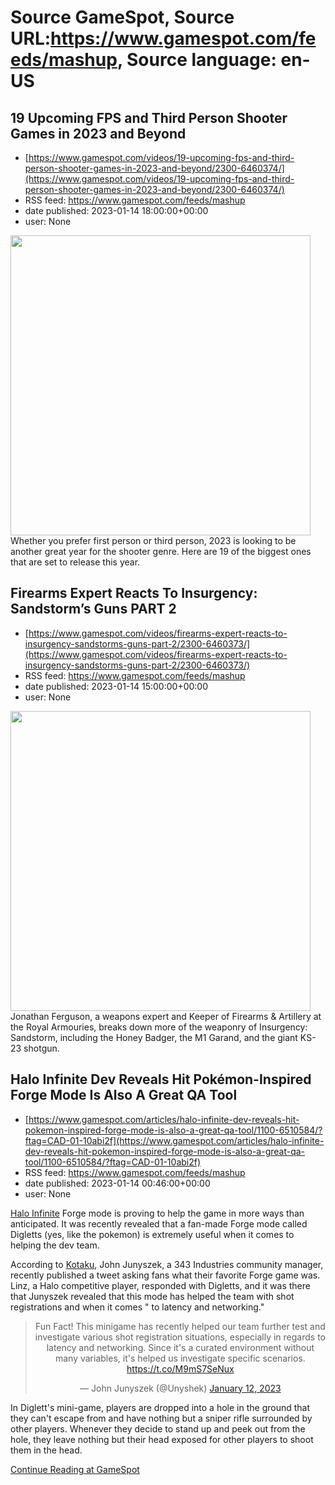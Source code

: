 # Source GameSpot, Source URL:https://www.gamespot.com/feeds/mashup, Source language: en-US

## 19 Upcoming FPS and Third Person Shooter Games in 2023 and Beyond
 - [https://www.gamespot.com/videos/19-upcoming-fps-and-third-person-shooter-games-in-2023-and-beyond/2300-6460374/](https://www.gamespot.com/videos/19-upcoming-fps-and-third-person-shooter-games-in-2023-and-beyond/2300-6460374/)
 - RSS feed: https://www.gamespot.com/feeds/mashup
 - date published: 2023-01-14 18:00:00+00:00
 - user: None

<img height="480" src="https://www.gamespot.com/a/uploads/square_medium/1574/15746725/4086320-bigshooters_v0.jpg" width="480" /> Whether you prefer first person or third person, 2023 is looking to be another great year for the shooter genre. Here are 19 of the biggest ones that are set to release this year.

## Firearms Expert Reacts To Insurgency: Sandstorm’s Guns PART 2
 - [https://www.gamespot.com/videos/firearms-expert-reacts-to-insurgency-sandstorms-guns-part-2/2300-6460373/](https://www.gamespot.com/videos/firearms-expert-reacts-to-insurgency-sandstorms-guns-part-2/2300-6460373/)
 - RSS feed: https://www.gamespot.com/feeds/mashup
 - date published: 2023-01-14 15:00:00+00:00
 - user: None

<img height="480" src="https://www.gamespot.com/a/uploads/square_medium/1571/15719603/4086319-insurgency_part2_site.jpg" width="480" /> Jonathan Ferguson, a weapons expert and Keeper of Firearms &amp; Artillery at the Royal Armouries, breaks down more of the weaponry of Insurgency: Sandstorm, including the Honey Badger, the M1 Garand, and the giant KS-23 shotgun.

## Halo Infinite Dev Reveals Hit Pokémon-Inspired Forge Mode Is Also A Great QA Tool
 - [https://www.gamespot.com/articles/halo-infinite-dev-reveals-hit-pokemon-inspired-forge-mode-is-also-a-great-qa-tool/1100-6510584/?ftag=CAD-01-10abi2f](https://www.gamespot.com/articles/halo-infinite-dev-reveals-hit-pokemon-inspired-forge-mode-is-also-a-great-qa-tool/1100-6510584/?ftag=CAD-01-10abi2f)
 - RSS feed: https://www.gamespot.com/feeds/mashup
 - date published: 2023-01-14 00:46:00+00:00
 - user: None

<p><a href="https://www.gamespot.com/games/halo-infinite/">Halo Infinite</a> Forge mode is proving to help the game in more ways than anticipated. It was recently revealed that a fan-made Forge mode called Digletts (yes, like the pokemon) is extremely useful when it comes to helping the dev team.</p><p>According to <a href="https://kotaku.com/halo-infinite-xbox-pokemon-forge-diglett-343-industries-1849986942">Kotaku</a>, John Junyszek, a 343 Industries community manager, recently published a tweet asking fans what their favorite Forge game was. Linz, a Halo competitive player, responded with Digletts, and it was there that Junyszek revealed that this mode has helped the team with shot registrations and when it comes " to latency and networking."</p><div><blockquote align="center" class="twitter-tweet"><p dir="ltr">Fun Fact! This minigame has recently helped our team further test and investigate various shot registration situations, especially in regards to latency and networking. Since it's a curated environment without many variables, it's helped us investigate specific scenarios. <a href="https://t.co/M9mS7SeNux">https://t.co/M9mS7SeNux</a></p>  — John Junyszek (@Unyshek) <a href="https://twitter.com/Unyshek/status/1613665232748171268?ref_src=twsrc^tfw">January 12, 2023</a></blockquote>              </div><p dir="ltr">In Diglett's mini-game, players are dropped into a hole in the ground that they can't escape from and have nothing but a sniper rifle surrounded by other players. Whenever they decide to stand up and peek out from the hole, they leave nothing but their head exposed for other players to shoot them in the head.</p><a href="https://www.gamespot.com/articles/halo-infinite-dev-reveals-hit-pokemon-inspired-forge-mode-is-also-a-great-qa-tool/1100-6510584/?ftag=CAD-01-10abi2f/">Continue Reading at GameSpot</a>

